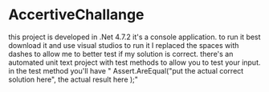# AccertiveChallange
this project is developed in .Net 4.7.2 it's a console application. to run it best download it and use visual studios to run it 
I replaced the spaces with dashes to allow me to better test if my solution is correct. 
there's an automated unit text project with test methods to allow you to test your input. 
in the test method you'll have " Assert.AreEqual("put the actual correct solution here", the actual result here );"
